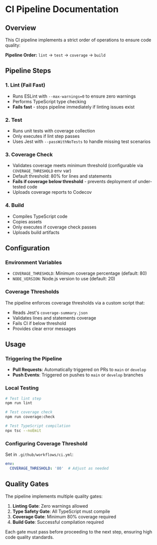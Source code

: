 # CI Pipeline Documentation

## Overview

This CI pipeline implements a strict order of operations to ensure code quality:

**Pipeline Order:** `lint` → `test` → `coverage` → `build`

## Pipeline Steps

### 1. Lint (Fail Fast)
- Runs ESLint with `--max-warnings=0` to ensure zero warnings
- Performs TypeScript type checking
- **Fails fast** - stops pipeline immediately if linting issues exist

### 2. Test
- Runs unit tests with coverage collection
- Only executes if lint step passes
- Uses Jest with `--passWithNoTests` to handle missing test scenarios

### 3. Coverage Check
- Validates coverage meets minimum threshold (configurable via `COVERAGE_THRESHOLD` env var)
- Default threshold: 80% for lines and statements
- **Fails if coverage below threshold** - prevents deployment of under-tested code
- Uploads coverage reports to Codecov

### 4. Build
- Compiles TypeScript code
- Copies assets
- Only executes if coverage check passes
- Uploads build artifacts

## Configuration

### Environment Variables
- `COVERAGE_THRESHOLD`: Minimum coverage percentage (default: 80)
- `NODE_VERSION`: Node.js version to use (default: 20)

### Coverage Thresholds
The pipeline enforces coverage thresholds via a custom script that:
- Reads Jest's `coverage-summary.json`
- Validates lines and statements coverage
- Fails CI if below threshold
- Provides clear error messages

## Usage

### Triggering the Pipeline
- **Pull Requests**: Automatically triggered on PRs to `main` or `develop`
- **Push Events**: Triggered on pushes to `main` or `develop` branches

### Local Testing
```bash
# Test lint step
npm run lint

# Test coverage check
npm run coverage:check

# Test TypeScript compilation
npx tsc --noEmit
```

### Configuring Coverage Threshold
Set in `.github/workflows/ci.yml`:
```yaml
env:
  COVERAGE_THRESHOLD: '80'  # Adjust as needed
```

## Quality Gates

The pipeline implements multiple quality gates:

1. **Linting Gate**: Zero warnings allowed
2. **Type Safety Gate**: All TypeScript must compile
3. **Coverage Gate**: Minimum 80% coverage required
4. **Build Gate**: Successful compilation required

Each gate must pass before proceeding to the next step, ensuring high code quality standards.